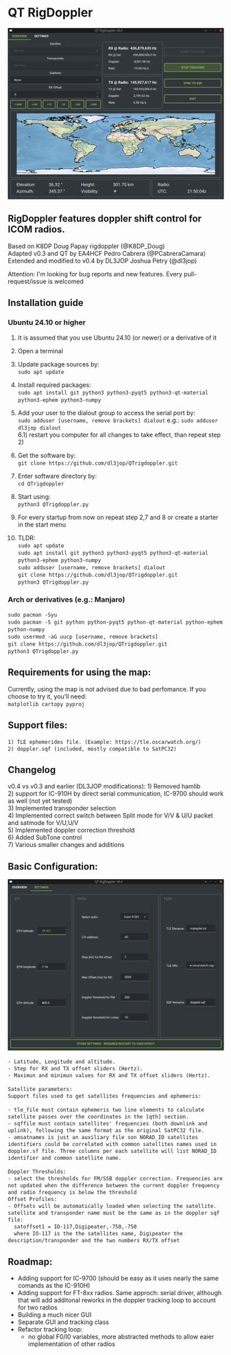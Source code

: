 # QT RigDoppler


<picture>
 <source media="(prefers-color-scheme: dark)" srcset="https://github.com/dl3jop/QTrigdoppler/blob/main/images/mainWindow.png">
 <source media="(prefers-color-scheme: light)" srcset="https://github.com/dl3jop/QTrigdoppler/blob/main/images/mainWindow.png">
 <img alt="Shows QTRigDoppler GUI." src="https://github.com/dl3jop/QTrigdoppler/blob/main/images/mainWindow.png">
</picture> 

## RigDoppler features doppler shift control for ICOM radios.

Based on K8DP Doug Papay rigdoppler (@K8DP_Doug)  
Adapted v0.3 and QT by EA4HCF Pedro Cabrera (@PCabreraCamara)  
Extended and modified to v0.4 by DL3JOP Joshua Petry (@dl3jop)

Attention: I'm looking for bug reports and new features. Every pull-request/issue is welcomed

## Installation guide
### Ubuntu 24.10 or higher
 1) It is assumed that you use Ubuntu 24.10 (or newer) or a derivative of it
 2) Open a terminal
 3) Update package sources by:<br/> `sudo apt update`
 5) Install required packages:<br/> `sudo apt install git python3 python3-pyqt5 python3-qt-material python3-ephem python3-numpy`
 6) Add your user to the dialout group to access the serial port by:<br/> `sudo adduser [username, remove brackets] dialout` e.g.: `sudo adduser dl3jop dialout`<br/>
 6.1) restart you computer for all changes to take effect, than repeat step 2)<br/>
 7) Get the software by:<br/> `git clone https://github.com/dl3jop/QTrigdoppler.git`
 8) Enter software directory by:<br/> `cd QTrigdoppler`
 9) Start using:<br/> `python3 QTrigdoppler.py`
 10) For every startup from now on repeat step 2,7 and 8 or create a starter in the start menu

 11) TLDR:\
     `sudo apt update`\
     `sudo apt install git python3 python3-pyqt5 python3-qt-material python3-ephem python3-numpy`\
     `sudo adduser [username, remove brackets] dialout`\
     `git clone https://github.com/dl3jop/QTrigdoppler.git`\
     `python3 QTrigdoppler.py`

### Arch or derivatives (e.g.: Manjaro)
`sudo pacman -Syu`\
     `sudo pacman -S git python python-pyqt5 python-qt-material python-ephem python-numpy`\
     `sudo usermod -aG uucp [username, remove brackets]`\
     `git clone https://github.com/dl3jop/QTrigdoppler.git`\
     `python3 QTrigdoppler.py`

## Requirements for using the map:  
Currently, using the map is not advised due to bad perfomance. If you choose to try it, you'll need:<br/>
`matplotlib
cartopy
pyproj`
  
## Support files:  

    1) TLE ephemerides file. (Example: https://tle.oscarwatch.org/)   
    2) doppler.sqf (included, mostly compatible to SatPC32)

## Changelog
v0.4 vs v0.3 and earlier (DL3JOP modifications):
    1) Removed hamlib<br/>
    2) support for IC-910H by direct serial communication, IC-9700 should work as well (not yet tested)<br/>
    3) Implemented transponder selection<br/>
    4) Implemented correct switch between Split mode for V/V & U/U packet and satmode for V/U,U/V<br/>
    5) Implemented doppler correction threshold<br/>
    6) Added SubTone control<br/>
    7) Various smaller changes and additions<br/>
    
## Basic Configuration:
<picture>
 <source media="(prefers-color-scheme: dark)" srcset="https://github.com/dl3jop/QTrigdoppler/blob/main/images/menu_config.png">
 <source media="(prefers-color-scheme: light)" srcset="https://github.com/dl3jop/QTrigdoppler/blob/main/images/menu_config.png">
 <img alt="Shows the GUI for editing config." src="https://github.com/dl3jop/QTrigdoppler/blob/main/images/menu_config.png">
</picture> 

    - Latitude, Longitude and altitude.
    - Step for RX and TX offset sliders (Hertz).
    - Maximun and minimun values for RX and TX offset sliders (Hertz).

    Satellite parameters:
    Support files used to get satellites frequencies and ephemeris:

    - tle_file must contain ephemeris two line elements to calculate satellite passes over the coordinates in the [qth] section.
    - sqffile must contain satellites' frequencies (both downlink and uplink), following the same format as the original SatPC32 file.
    - amsatnames is just an auxiliary file son NORAD_ID satellites identifiers could be correlated with common satellites names used in doppler.sf file. Three columns per each satellite will list NORAD_ID identifier and common satellite name.

    Doppler Thresholds:
    - select the thresholds for FM/SSB doppler correction. Frequencies are not updated when the difference between the current doppler frequency and radio frequency is below the threshold
    Offset Profiles:
    - Offsets will be automatically loaded when selecting the satellite. satellite and transponder name must be the same as in the doppler sqf file:
      satoffset1 = IO-117,Digipeater,-750,-750
      where IO-117 is the the satellites name, Digipeater the description/transponder and the two numbers RX/TX offset

## Roadmap:
  - Adding support for IC-9700 (should be easy as it uses nearly the same comands as the IC-910H)
  - Adding support for FT-8xx radios. Same approch: serial driver, although that will add additonal reworks in the doppler tracking loop to account for two radios
  - Building a much nicer GUI
  - Separate GUI and tracking class
  - Refactor tracking loop:
    - no global F0/I0 variables, more abstracted methods to allow eaier implementation of other radios
